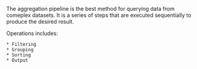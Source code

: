 The aggregation pipeline is the best method for querying data from comeplex datasets. It is a series of steps that are executed sequentially to produce the desired result.

Operations includes:

    * Filtering
    * Grouping
    * Sorting
    * Output